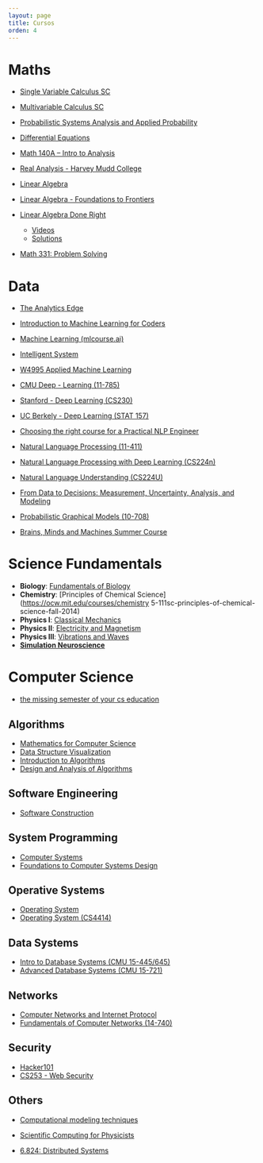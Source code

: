 ```yaml
---
layout: page
title: Cursos
orden: 4
---
```


<!--more-->

# Maths
- [Single Variable Calculus SC](https://ocw.mit.edu/courses/mathematics/18-01sc-single-variable-calculus-fall-2010/)
- [Multivariable Calculus SC](https://ocw.mit.edu/courses/mathematics/18-02sc-multivariable-calculus-fall-2010/)
- [Probabilistic Systems Analysis and Applied Probability](https://ocw.mit.edu/courses/electrical-engineering-and-computer-science/6-041sc-probabilistic-systems-analysis-and-applied-probability-fall-2013/index.htm)
- [Differential Equations](https://ocw.mit.edu/courses/mathematics/18-03sc-differential-equations-fall-2011/)

- [Math 140A – Intro to Analysis](https://sites.uci.edu/ptabrizi/math140asp20/)
- [Real Analysis - Harvey Mudd College](http://analysisyawp.blogspot.com/)

- [Linear Algebra](https://ocw.mit.edu/courses/mathematics/18-06sc-linear-algebra-fall-2011/)
- [Linear Algebra - Foundations to Frontiers](http://ulaff.net/)
- [Linear Algebra Done Right](http://linear.axler.net/ )
    - [Videos](http://linear.axler.net/LADRvideos.html)
    - [Solutions](https://linearalgebras.com/)

- [Math 331: Problem Solving](https://web.williams.edu/Mathematics/sjmiller/public_html/331Sp17/)

# Data

- [The Analytics Edge](https://ocw.mit.edu/courses/sloan-school-of-management/15-071-the-analytics-edge-spring-2017/)
- [Introduction to Machine Learning for Coders](http://course18.fast.ai/ml)
- [Machine Learning (mlcourse.ai)](https://mlcourse.ai/)
- [Intelligent System](https://intelligentsystem.io/)
- [W4995 Applied Machine Learning](https://www.cs.columbia.edu/~amueller/comsw4995s19/schedule/)

- [CMU Deep   - Learning (11-785)](http://deeplearning.cs.cmu.edu/)
- [Stanford   - Deep Learning (CS230)](https://cs230.stanford.edu/)
- [UC Berkely - Deep Learning (STAT 157)](https://courses.d2l.ai/berkeley-stat-157/index.html)

- [Choosing the right course for a Practical NLP Engineer](https://airev.us/Home/ultimate-guide-to-natural-language-processing-courses/)

- [Natural Language Processing (11-411)](http://demo.clab.cs.cmu.edu/NLP/)
- [Natural Language Processing with Deep Learning (CS224n)](http://web.stanford.edu/class/cs224n/)
- [Natural Language Understanding (CS224U)](https://web.stanford.edu/class/cs224u/)

- [From Data to Decisions: Measurement, Uncertainty, Analysis, and Modeling](http://www.lithoguru.com/scientist/statistics/)
- [Probabilistic Graphical Models (10-708)](https://sailinglab.github.io/pgm-spring-2019/)

- [Brains, Minds and Machines Summer Course](https://ocw.mit.edu/resources/res-9-003-brains-minds-and-machines-summer-course-summer-2015/)

# Science Fundamentals

- **Biology**: [Fundamentals of Biology](https://ocw.mit.edu/courses/biology/7-01sc-fundamentals-of-biology-fall-2011/)
- **Chemistry**: [Principles of Chemical Science](https://ocw.mit.edu/courses/chemistry 5-111sc-principles-of-chemical-science-fall-2014)
- **Physics I**: [Classical Mechanics](https://ocw.mit.edu/courses/physics/8-01sc-classical-mechanics-fall-2016/)
- **Physics II**: [Electricity and Magnetism](https://www.edx.org/es/xseries/mitx-introductory-electricity-and-magnetism)
- **Physics III**: [Vibrations and Waves](https://ocw.mit.edu/courses/physics/8-03sc-physics-iii-vibrations-and-waves-fall-2016/)
- **[Simulation Neuroscience](https://www.edx.org/es/course/simulation-neuroscience)**

# Computer Science

- [the missing semester of your cs education](https://missing.csail.mit.edu/2020/)

## Algorithms
- [Mathematics for Computer Science](https://ocw.mit.edu/courses/electrical-engineering-and-computer-science/6-042j-mathematics-for-computer-science-spring-2015/)
- [Data Structure Visualization](https://www.cs.usfca.edu/~galles/visualization/Algorithms.html)
- [Introduction to Algorithms](https://ocw.mit.edu/courses/electrical-engineering-and-computer-science/6-006-introduction-to-algorithms-fall-2011/)
- [Design and Analysis of Algorithms](https://ocw.mit.edu/courses/electrical-engineering-and-computer-science/6-046j-design-and-analysis-of-algorithms-spring-2015/)

## Software Engineering

- [Software Construction](https://ocw.mit.edu/courses/electrical-engineering-and-computer-science/6-005-software-construction-spring-2016/)

## System Programming

- [Computer Systems](https://my.eng.utah.edu/~cs4400/)
- [Foundations to Computer Systems Design](https://onlinecourses.nptel.ac.in/noc20_cs34/course?user_email=dervin.bremont@gmail.com)

## Operative Systems

- [Operating System](https://onlinecourses.nptel.ac.in/noc20_cs04/course?user_email=dervin.bremont@gmail.com)
- [Operating System (CS4414)](https://www.cs.virginia.edu/~cr4bd/4414/S2020)

## Data Systems

- [Intro to Database Systems (CMU 15-445/645)](https://15445.courses.cs.cmu.edu/fall2019/)
- [Advanced Database Systems (CMU 15-721)](https://15721.courses.cs.cmu.edu/spring2019/)

## Networks

- [Computer Networks and Internet Protocol](https://onlinecourses.nptel.ac.in/noc20_cs23/course?user_email=dervin.bremont@gmail.com)
- [Fundamentals of Computer Networks (14-740)](http://ini740.com/)

## Security

- [Hacker101](https://www.hacker101.com/)
- [CS253 - Web Security](https://web.stanford.edu/class/cs253/)

## Others
- [Computational modeling techniques](http://www.users.abo.fi/ipetre/compmod/)
- [Scientific Computing for Physicists](https://support.scinet.utoronto.ca/education/go.php/468/index.php/ib/1//p_course/468)

- [6.824: Distributed Systems](http://nil.csail.mit.edu/6.824/2020/)